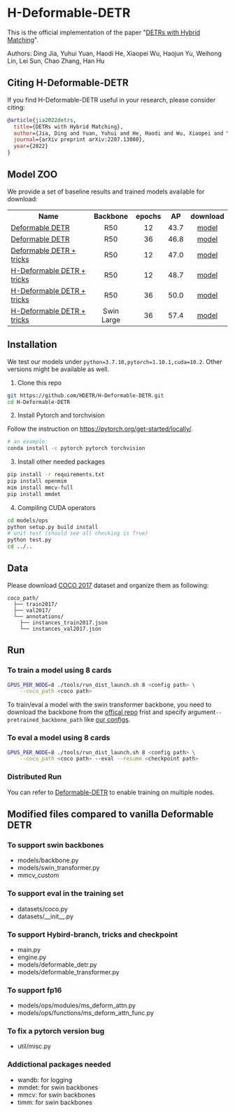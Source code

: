# H-Deformable-DETR

This is the official implementation of the paper "[DETRs with Hybrid Matching](https://arxiv.org/abs/2207.13080)". 

Authors: Ding Jia, Yuhui Yuan, Haodi He, Xiaopei Wu, Haojun Yu, Weihong Lin, Lei Sun, Chao Zhang, Han Hu

## Citing H-Deformable-DETR
If you find H-Deformable-DETR useful in your research, please consider citing:
```bibtex
@article{jia2022detrs,
  title={DETRs with Hybrid Matching},
  author={Jia, Ding and Yuan, Yuhui and He, Haodi and Wu, Xiaopei and Yu, Haojun and Lin, Weihong and Sun, Lei and Zhang, Chao and Hu, Han},
  journal={arXiv preprint arXiv:2207.13080},
  year={2022}
}
```
## Model ZOO

We provide a set of baseline results and trained models available for download:

<table><tbody>
<!-- START TABLE -->
<!-- TABLE HEADER -->
<th valign="bottom">Name</th>
<th valign="bottom">Backbone</th>
<th valign="bottom">epochs</th>
<th valign="bottom">AP</th>
<th valign="bottom">download</th>
<!-- TABLE BODY -->
 <tr><td align="left"><a href="configs/two_stage/deformable-detr-baseline/12eps/r50_deformable_detr_plus_iterative_bbox_refinement_plus_plus_two_stage.sh">Deformable DETR</a></td>
<td align="center">R50</td>
<td align="center">12</td>
<td align="center">43.7</td>
<td align="center"><a href="https://github.com/HDETR/H-Deformable-DETR/releases/download/v0.1/r50_deformable_detr_plus_iterative_bbox_refinement_plus_plus_two_stage_12eps.pth">model</a></td>
 <tr><td align="left"><a href="configs/two_stage/deformable-detr-baseline/36eps/r50_deformable_detr_plus_iterative_bbox_refinement_plus_plus_two_stage.sh">Deformable DETR</a></td>
<td align="center">R50</td>
<td align="center">36</td>
<td align="center">46.8</td>
<td align="center"><a href="https://github.com/HDETR/H-Deformable-DETR/releases/download/v0.1/r50_deformable_detr_plus_iterative_bbox_refinement_plus_plus_two_stage_36eps.pth">model</a></td>
</tr>
</tr>
 <tr><td align="left"><a href="configs/two_stage/deformable-detr-baseline/12eps/r50_dp0_mqs_lft_deformable_detr_plus_iterative_bbox_refinement_plus_plus_two_stage.sh">Deformable DETR + tricks</a></td>
<td align="center">R50</td>
<td align="center">12</td>
<td align="center">47.0</td>
<td align="center"><a href="https://github.com/HDETR/H-Deformable-DETR/releases/download/v0.1/r50_dp0_mqs_lft_deformable_detr_plus_iterative_bbox_refinement_plus_plus_two_stage_12eps.pth">model</a></td>
</tr>
</tr>
 <tr><td align="left"><a href="configs/two_stage/deformable-detr-hybrid-branch/12eps/r50_hybrid_branch_lambda1_group6_t1500_dp0_mqs_lft_deformable_detr_plus_iterative_bbox_refinement_plus_plus_two_stage.sh">H-Deformable DETR + tricks</a></td>
<td align="center">R50</td>
<td align="center">12</td>
<td align="center">48.7</td>
<td align="center"><a href="https://github.com/HDETR/H-Deformable-DETR/releases/download/v0.1/r50_hybrid_branch_lambda1_group6_t1500_dp0_mqs_lft_deformable_detr_plus_iterative_bbox_refinement_plus_plus_two_stage_12eps.pth">model</a></td>
</tr>
</tr>
 <tr><td align="left"><a href="configs/two_stage/deformable-detr-hybrid-branch/36eps/r50_hybrid_branch_lambda1_group6_t1500_dp0_mqs_lft_deformable_detr_plus_iterative_bbox_refinement_plus_plus_two_stage.sh">H-Deformable DETR + tricks</a></td>
<td align="center">R50</td>
<td align="center">36</td>
<td align="center">50.0</td>
<td align="center"><a href="https://github.com/HDETR/H-Deformable-DETR/releases/download/v0.1/r50_hybrid_branch_lambda1_group6_t1500_dp0_mqs_lft_deformable_detr_plus_iterative_bbox_refinement_plus_plus_two_stage_36eps.pth">model</a></td>
</tr>
</tr>
 <tr><td align="left"><a href="configs/two_stage/deformable-detr-hybrid-branch/36eps/swin/drop_path0.5_swin_large_hybrid_branch_lambda1_group6_t1500_n900_dp0_mqs_lft_deformable_detr_plus_iterative_bbox_refinement_plus_plus_two_stage.sh">H-Deformable DETR + tricks</a></td>
<td align="center">Swin Large</td>
<td align="center">36</td>
<td align="center">57.4</td>
<td align="center"><a href="https://github.com/HDETR/H-Deformable-DETR/releases/download/v0.1/drop_path0.5_swin_large_hybrid_branch_lambda1_group6_t1500_n900_dp0_mqs_lft_deformable_detr_plus_iterative_bbox_refinement_plus_plus_two_stage_36eps.pth">model</a></td>
</tr>
</tbody></table>

## Installation
We test our models under ```python=3.7.10,pytorch=1.10.1,cuda=10.2```. Other versions might be available as well.

1. Clone this repo
```sh
git https://github.com/HDETR/H-Deformable-DETR.git
cd H-Deformable-DETR
```

2. Install Pytorch and torchvision

Follow the instruction on https://pytorch.org/get-started/locally/.
```sh
# an example:
conda install -c pytorch pytorch torchvision
```

3. Install other needed packages
```sh
pip install -r requirements.txt
pip install openmim
mim install mmcv-full
pip install mmdet
```

4. Compiling CUDA operators
```sh
cd models/ops
python setup.py build install
# unit test (should see all checking is True)
python test.py
cd ../..
```

## Data

Please download [COCO 2017](https://cocodataset.org/) dataset and organize them as following:
```
coco_path/
  ├── train2017/
  ├── val2017/
  └── annotations/
  	├── instances_train2017.json
  	└── instances_val2017.json
```
## Run
### To train a model using 8 cards

```Bash
GPUS_PER_NODE=8 ./tools/run_dist_launch.sh 8 <config path> \
    --coco_path <coco path>
```

To train/eval a model with the swin transformer backbone, you need to download the backbone from the [offical repo](https://github.com/microsoft/Swin-Transformer#main-results-on-imagenet-with-pretrained-models) frist and specify argument`--pretrained_backbone_path` like [our configs](./configs/two_stage/deformable-detr-hybrid-branch/36eps/swin).

### To eval a model using 8 cards

```Bash
GPUS_PER_NODE=8 ./tools/run_dist_launch.sh 8 <config path> \
    --coco_path <coco path> --eval --resume <checkpoint path>
```

### Distributed Run

You can refer to [Deformable-DETR](https://github.com/fundamentalvision/Deformable-DETR) to enable training on multiple nodes.

## Modified files compared to vanilla Deformable DETR

### To support swin backbones
* models/backbone.py
* models/swin_transformer.py
* mmcv_custom

### To support eval in the training set
* datasets/coco.py
* datasets/\_\_init\_\_.py

### To support Hybird-branch, tricks and checkpoint
* main.py
* engine.py
* models/deformable_detr.py
* models/deformable_transformer.py

### To support fp16
* models/ops/modules/ms_deform_attn.py
* models/ops/functions/ms_deform_attn_func.py

### To fix a pytorch version bug
* util/misc.py

### Addictional packages needed

* wandb: for logging
* mmdet: for swin backbones
* mmcv: for swin backbones
* timm: for swin backbones
